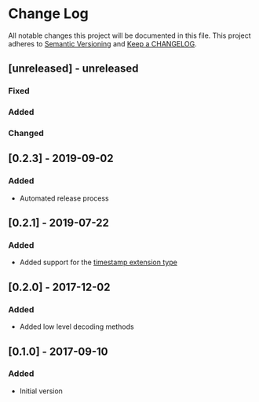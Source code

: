 # Change Log

All notable changes this project will be documented in this file. This project adheres to [Semantic Versioning](http://semver.org/) and [Keep a CHANGELOG](http://keepachangelog.com/).

## [unreleased] - unreleased

### Fixed


### Added


### Changed


## [0.2.3] - 2019-09-02

### Added

- Automated release process

## [0.2.1] - 2019-07-22

### Added

- Added support for the [timestamp extension type](https://github.com/msgpack/msgpack/blob/master/spec.md#timestamp-extension-type)

## [0.2.0] - 2017-12-02

### Added

- Added low level decoding methods

## [0.1.0] - 2017-09-10

### Added

- Initial version

